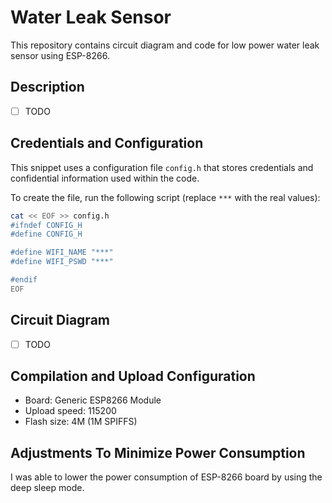 # Water Leak Sensor

This repository contains circuit diagram and code for low power water leak sensor using ESP-8266.

## Description

* [ ] TODO

## Credentials and Configuration

This snippet uses a configuration file `config.h` that stores credentials and confidential information
used within the code.

To create the file, run the following script (replace `***` with the real values):

```bash
cat << EOF >> config.h
#ifndef CONFIG_H
#define CONFIG_H

#define WIFI_NAME "***"
#define WIFI_PSWD "***"

#endif
EOF
```

## Circuit Diagram

* [ ] TODO

## Compilation and Upload Configuration

* Board: Generic ESP8266 Module
* Upload speed: 115200
* Flash size: 4M (1M SPIFFS)

## Adjustments To Minimize Power Consumption

I was able to lower the power consumption of ESP-8266 board by using the deep sleep mode.
